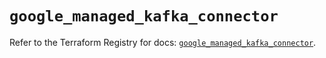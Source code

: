# `google_managed_kafka_connector`

Refer to the Terraform Registry for docs: [`google_managed_kafka_connector`](https://registry.terraform.io/providers/hashicorp/google-beta/6.32.0/docs/resources/google_managed_kafka_connector).
